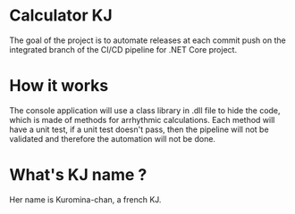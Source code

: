 #  Calculator KJ 

The goal of the project is to automate releases at each commit push on the integrated branch of the CI/CD pipeline for .NET Core project. 

# How it works

The console application will use a class library in .dll file to hide the code, which is made of methods for arrhythmic calculations. 
Each method will have a unit test, if a unit test doesn't pass, then the pipeline will not be validated and therefore the automation will not be done.

# What's KJ name ?

Her name is Kuromina-chan, a french KJ.
